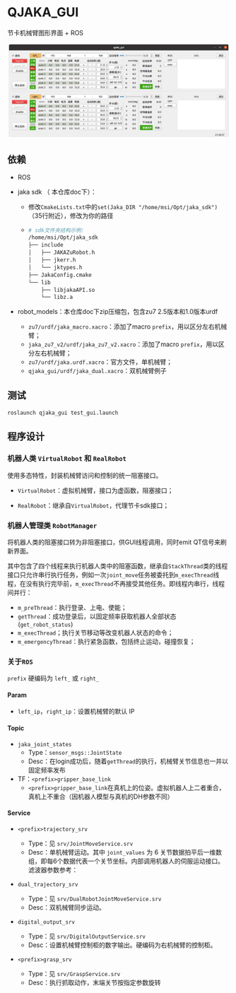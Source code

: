 # QJAKA_GUI

节卡机械臂图形界面 + ROS

![gui_snap](doc/gui_snap.png)

## 依赖

- ROS

- jaka sdk （ 本仓库doc下）：

  - 修改`CmakeLists.txt`中的`set(Jaka_DIR "/home/msi/Opt/jaka_sdk")`（35行附近），修改为你的路径

  - ```bash
    # sdk文件夹结构示例:
    /home/msi/Opt/jaka_sdk
    ├── include
    │   ├── JAKAZuRobot.h
    │   ├── jkerr.h
    │   └── jktypes.h
    ├── JakaConfig.cmake
    └── lib
        ├── libjakaAPI.so
        └── libz.a
    ```

- robot_models：本仓库doc下zip压缩包，包含zu7 2.5版本和1.0版本urdf

  - `zu7/urdf/jaka_macro.xacro`：添加了macro `prefix`，用以区分左右机械臂；
  - `jaka_zu7_v2/urdf/jaka_zu7_v2.xacro`：添加了macro `prefix`，用以区分左右机械臂；
  - `zu7/urdf/jaka.urdf.xacro`：官方文件，单机械臂；
  - `qjaka_gui/urdf/jaka_dual.xacro`：双机械臂例子

## 测试

```bash
roslaunch qjaka_gui test_gui.launch
```

## 程序设计

### 机器人类 `VirtualRobot` 和 `RealRobot`

使用多态特性，封装机械臂访问和控制的统一阻塞接口。

- `VirtualRobot`：虚拟机械臂，接口为虚函数，阻塞接口；

- `RealRobot`：继承自`VirtualRobot`，代理节卡sdk接口；

### 机器人管理类 `RobotManager`

将机器人类的阻塞接口转为非阻塞接口，供GUI线程调用，同时emit QT信号来刷新界面。

其中包含了四个线程来执行机器人类中的阻塞函数，继承自`StackThread`类的线程接口只允许串行执行任务，例如一次`joint_move`任务被委托到`m_execThread`线程，在没有执行完毕前，`m_execThread`不再接受其他任务。即线程内串行，线程间并行：

- `m_preThread`：执行登录、上电、使能；
- `getThread`：成功登录后，以固定频率获取机器人全部状态(`get_robot_status`)
- `m_execThread`；执行关节移动等改变机器人状态的命令；
- `m_emergencyThread`：执行紧急函数，包括终止运动，碰撞恢复；

### 关于`ROS`

`prefix` 硬编码为 `left_` 或 `right_`

#### Param

- `left_ip`，`right_ip`：设置机械臂的默认 IP

#### Topic

- `jaka_joint_states`
  - Type：`sensor_msgs::JointState`
  - Desc：在login成功后，随着`getThread`的执行，机械臂关节信息也一并以固定频率发布
- TF：`<prefix>gripper_base_link`
  - `<prefix>gripper_base_link`在真机上的位姿。虚拟机器人上二者重合，真机上不重合（因机器人模型与真机的DH参数不同）

#### Service

- `<prefix>trajectory_srv`

  - Type：见 `srv/JointMoveService.srv`
  - Desc：单机械臂运动。其中 `joint_values` 为 6 关节数据拍平后一维数组，即每6个数据代表一个关节坐标。内部调用机器人的伺服运动接口。滤波器参数参考：

- `dual_trajectory_srv`

  - Type：见 `srv/DualRobotJointMoveService.srv`
  - Desc：双机械臂同步运动。

- `digital_output_srv`

  - Type：见 `srv/DigitalOutputService.srv`
  - Desc：设置机械臂控制柜的数字输出。硬编码为右机械臂的控制柜。

- `<prefix>grasp_srv`

  - Type：见 `srv/GraspService.srv`
  - Desc：执行抓取动作，末端关节按指定参数旋转

  

